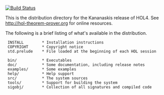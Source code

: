 [![Build Status](https://travis-ci.com/HOL-Theorem-Prover/HOL.svg?branch=master)](https://app.travis-ci.com/HOL-Theorem-Prover/HOL)

This is the distribution directory for the Kananaskis release of HOL4.
See http://hol-theorem-prover.org for online resources.

The following is a brief listing of what's available in the distribution.

     INSTALL        * Installation instructions
     COPYRIGHT      * Copyright notice
     std.prelude    * File loaded at the beginning of each HOL session

     bin/           * Executables
     doc/           * Some documentation, including release notes
     examples/      * Some examples
     help/          * Help support
     src/           * The system sources
     tools/         * Support for building the system
     sigobj/        * Collection of all signatures and compiled code
